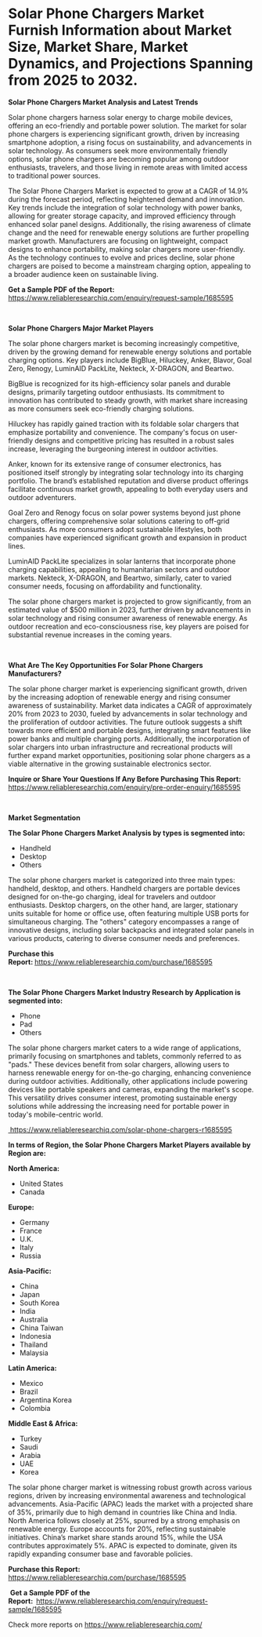 <p><h1>Solar Phone Chargers Market Furnish Information about Market Size, Market Share, Market Dynamics, and Projections Spanning from 2025 to 2032.</h1></p><p><strong>Solar Phone Chargers Market Analysis and Latest Trends</strong></p>
<p><p>Solar phone chargers harness solar energy to charge mobile devices, offering an eco-friendly and portable power solution. The market for solar phone chargers is experiencing significant growth, driven by increasing smartphone adoption, a rising focus on sustainability, and advancements in solar technology. As consumers seek more environmentally friendly options, solar phone chargers are becoming popular among outdoor enthusiasts, travelers, and those living in remote areas with limited access to traditional power sources.</p><p>The Solar Phone Chargers Market is expected to grow at a CAGR of 14.9% during the forecast period, reflecting heightened demand and innovation. Key trends include the integration of solar technology with power banks, allowing for greater storage capacity, and improved efficiency through enhanced solar panel designs. Additionally, the rising awareness of climate change and the need for renewable energy solutions are further propelling market growth. Manufacturers are focusing on lightweight, compact designs to enhance portability, making solar chargers more user-friendly. As the technology continues to evolve and prices decline, solar phone chargers are poised to become a mainstream charging option, appealing to a broader audience keen on sustainable living.</p></p>
<p><strong>Get a Sample PDF of the Report:&nbsp;</strong> <a href="https://www.reliableresearchiq.com/enquiry/request-sample/1685595?utm_campaign=2713&utm_medium=2&utm_source=Github&utm_content=ia&utm_term=24032025&utm_id=solar-phone-chargers">https://www.reliableresearchiq.com/enquiry/request-sample/1685595</a></p>
<p>&nbsp;</p>
<p><strong>Solar Phone Chargers Major Market Players</strong></p>
<p><p>The solar phone chargers market is becoming increasingly competitive, driven by the growing demand for renewable energy solutions and portable charging options. Key players include BigBlue, Hiluckey, Anker, Blavor, Goal Zero, Renogy, LuminAID PackLite, Nekteck, X-DRAGON, and Beartwo. </p><p>BigBlue is recognized for its high-efficiency solar panels and durable designs, primarily targeting outdoor enthusiasts. Its commitment to innovation has contributed to steady growth, with market share increasing as more consumers seek eco-friendly charging solutions.</p><p>Hiluckey has rapidly gained traction with its foldable solar chargers that emphasize portability and convenience. The company's focus on user-friendly designs and competitive pricing has resulted in a robust sales increase, leveraging the burgeoning interest in outdoor activities.</p><p>Anker, known for its extensive range of consumer electronics, has positioned itself strongly by integrating solar technology into its charging portfolio. The brand’s established reputation and diverse product offerings facilitate continuous market growth, appealing to both everyday users and outdoor adventurers. </p><p>Goal Zero and Renogy focus on solar power systems beyond just phone chargers, offering comprehensive solar solutions catering to off-grid enthusiasts. As more consumers adopt sustainable lifestyles, both companies have experienced significant growth and expansion in product lines.</p><p>LuminAID PackLite specializes in solar lanterns that incorporate phone charging capabilities, appealing to humanitarian sectors and outdoor markets. Nekteck, X-DRAGON, and Beartwo, similarly, cater to varied consumer needs, focusing on affordability and functionality. </p><p>The solar phone chargers market is projected to grow significantly, from an estimated value of $500 million in 2023, further driven by advancements in solar technology and rising consumer awareness of renewable energy. As outdoor recreation and eco-consciousness rise, key players are poised for substantial revenue increases in the coming years.</p></p>
<p>&nbsp;</p>
<p><strong>What Are The Key Opportunities For Solar Phone Chargers Manufacturers?</strong></p>
<p><p>The solar phone charger market is experiencing significant growth, driven by the increasing adoption of renewable energy and rising consumer awareness of sustainability. Market data indicates a CAGR of approximately 20% from 2023 to 2030, fueled by advancements in solar technology and the proliferation of outdoor activities. The future outlook suggests a shift towards more efficient and portable designs, integrating smart features like power banks and multiple charging ports. Additionally, the incorporation of solar chargers into urban infrastructure and recreational products will further expand market opportunities, positioning solar phone chargers as a viable alternative in the growing sustainable electronics sector.</p></p>
<p><strong>Inquire or Share Your Questions If Any Before Purchasing This Report:</strong> <a href="https://www.reliableresearchiq.com/enquiry/pre-order-enquiry/1685595?utm_campaign=2713&utm_medium=2&utm_source=Github&utm_content=ia&utm_term=24032025&utm_id=solar-phone-chargers">https://www.reliableresearchiq.com/enquiry/pre-order-enquiry/1685595</a></p>
<p>&nbsp;</p>
<p><strong>Market Segmentation</strong></p>
<p><strong>The Solar Phone Chargers Market Analysis by types is segmented into:</strong></p>
<p><ul><li>Handheld</li><li>Desktop</li><li>Others</li></ul></p>
<p><p>The solar phone chargers market is categorized into three main types: handheld, desktop, and others. Handheld chargers are portable devices designed for on-the-go charging, ideal for travelers and outdoor enthusiasts. Desktop chargers, on the other hand, are larger, stationary units suitable for home or office use, often featuring multiple USB ports for simultaneous charging. The "others" category encompasses a range of innovative designs, including solar backpacks and integrated solar panels in various products, catering to diverse consumer needs and preferences.</p></p>
<p><strong>Purchase this Report:&nbsp;</strong><a href="https://www.reliableresearchiq.com/purchase/1685595?utm_campaign=2713&utm_medium=2&utm_source=Github&utm_content=ia&utm_term=24032025&utm_id=solar-phone-chargers">https://www.reliableresearchiq.com/purchase/1685595</a></p>
<p>&nbsp;</p>
<p><strong>The Solar Phone Chargers Market Industry Research by Application is segmented into:</strong></p>
<p><ul><li>Phone</li><li>Pad</li><li>Others</li></ul></p>
<p><p>The solar phone chargers market caters to a wide range of applications, primarily focusing on smartphones and tablets, commonly referred to as "pads." These devices benefit from solar chargers, allowing users to harness renewable energy for on-the-go charging, enhancing convenience during outdoor activities. Additionally, other applications include powering devices like portable speakers and cameras, expanding the market's scope. This versatility drives consumer interest, promoting sustainable energy solutions while addressing the increasing need for portable power in today's mobile-centric world.</p></p>
<p><a href="https://www.reliableresearchiq.com/solar-phone-chargers-r1685595?utm_campaign=2713&utm_medium=2&utm_source=Github&utm_content=ia&utm_term=24032025&utm_id=solar-phone-chargers">&nbsp;https://www.reliableresearchiq.com/solar-phone-chargers-r1685595</a></p>
<p><strong>In terms of Region, the Solar Phone Chargers Market Players available by Region are:</strong></p>
<p>
    <p> <strong> North America: </strong>
        <ul>
            <li>United States</li>
            <li>Canada</li>
        </ul>
        </p> 
    <p> <strong> Europe: </strong>
        <ul>
            <li>Germany</li>
            <li>France</li>
            <li>U.K.</li>
            <li>Italy</li>
            <li>Russia</li>
        </ul>
        </p> 
    <p> <strong> Asia-Pacific: </strong>
        <ul>
            <li>China</li>
            <li>Japan</li>
            <li>South Korea</li>
            <li>India</li>
            <li>Australia</li>
            <li>China Taiwan</li>
            <li>Indonesia</li>
            <li>Thailand</li>
            <li>Malaysia</li>
        </ul>
        </p> 
    <p> <strong> Latin America: </strong>
        <ul>
            <li>Mexico</li>
            <li>Brazil</li>
            <li>Argentina Korea</li>
            <li>Colombia</li>
        </ul>
        </p> 
    <p> <strong> Middle East & Africa: </strong>
        <ul>
            <li>Turkey</li>
            <li>Saudi</li>
            <li>Arabia</li>
            <li>UAE</li>
            <li>Korea</li>
        </ul>
    </p>
    </p>
<p><p>The solar phone charger market is witnessing robust growth across various regions, driven by increasing environmental awareness and technological advancements. Asia-Pacific (APAC) leads the market with a projected share of 35%, primarily due to high demand in countries like China and India. North America follows closely at 25%, spurred by a strong emphasis on renewable energy. Europe accounts for 20%, reflecting sustainable initiatives. China’s market share stands around 15%, while the USA contributes approximately 5%. APAC is expected to dominate, given its rapidly expanding consumer base and favorable policies.</p></p>
<p><strong>Purchase this Report: </strong><a href="https://www.reliableresearchiq.com/purchase/1685595?utm_campaign=2713&utm_medium=2&utm_source=Github&utm_content=ia&utm_term=24032025&utm_id=solar-phone-chargers">https://www.reliableresearchiq.com/purchase/1685595</a></p>
<p>&nbsp;<strong>Get a Sample PDF of the Report:&nbsp;&nbsp;</strong><a href="https://www.reliableresearchiq.com/enquiry/request-sample/1685595?utm_campaign=2713&utm_medium=2&utm_source=Github&utm_content=ia&utm_term=24032025&utm_id=solar-phone-chargers">https://www.reliableresearchiq.com/enquiry/request-sample/1685595</a></p>
<p><strong></strong></p>
<p>Check more reports on <a href="https://www.reliableresearchiq.com/?utm_campaign=2713&utm_medium=2&utm_source=Github&utm_content=ia&utm_term=24032025&utm_id=solar-phone-chargers">https://www.reliableresearchiq.com/</a></p>